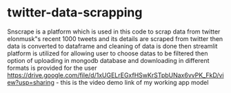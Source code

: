 # twitter-data-scrapping
Snscrape is a platform which is used in this code to scrap data from twitter
elonmusk"s recent 1000 tweets and its details are scraped from twitter
then data is converted to dataframe and cleaning of data is done
then streamlit platform is utilized for allowing user to choose datas to be filtered
then option of uploading in mongodb database and downloading in different formats is provided for the user
https://drive.google.com/file/d/1xUGELrEGxfHSwKrSTpbUNax6vvPK_FkD/view?usp=sharing - this is the video demo link of my working app model
